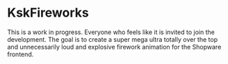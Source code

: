 # KskFireworks

This is a work in progress. Everyone who feels like it is invited to join the development. The goal is to create a super mega ultra totally over the top and unnecessarily loud and explosive firework animation for the Shopware frontend.
